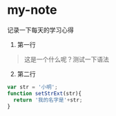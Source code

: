 # my-note
记录一下每天的学习心得

1. 第一行

  > 这是一个什么呢？测试一下语法
2. 第二行


```javascript
var str = '小明';
function setStrExt(str){
  return '我的名字是'+str;
}
```

